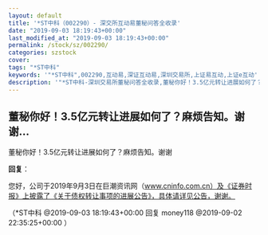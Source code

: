 ```yaml
---
layout: default
title: '*ST中科（002290）- 深交所互动易董秘问答全收录'
date: "2019-09-03 18:19:43+00:00"
last_modified_at: "2019-09-03 18:19:43+00:00"
permalink: /stock/sz/002290/
categories: szstock
cover: 
tags: "*ST中科"
keywords: '"*ST中科",002290,互动易,深证互动易,深圳交易所,上证易互动,上证e互动'
description: '"*ST中科-深圳交易所董秘问答全收录,董秘你好！3.5亿元转让进展如何了？麻烦告知。谢谢"'
---
```


## 董秘你好！3.5亿元转让进展如何了？麻烦告知。谢谢...

董秘你好！3.5亿元转让进展如何了？麻烦告知。谢谢

**回复**：

您好，公司于2019年9月3日在巨潮资讯网（www.cninfo.com.cn）及《证券时报》上披露了《关于债权转让事项的进展公告》，具体请详见公告，谢谢。 

（*ST中科  @2019-09-03 18:19:43+00:00 回复 money118  @2019-09-02 22:35:25+00:00 ）

